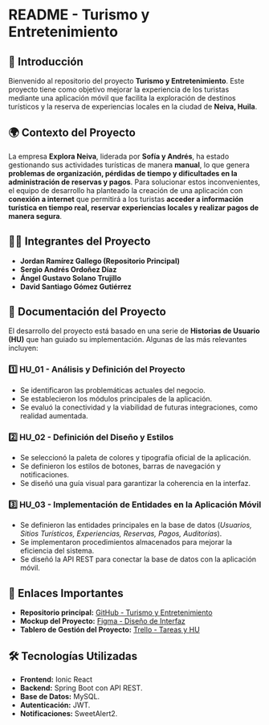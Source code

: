 # **README - Turismo y Entretenimiento**

## **📌 Introducción**

Bienvenido al repositorio del proyecto **Turismo y Entretenimiento**. Este proyecto tiene como objetivo mejorar la experiencia de los turistas mediante una aplicación móvil que facilita la exploración de destinos turísticos y la reserva de experiencias locales en la ciudad de **Neiva, Huila**.

## **🌍 Contexto del Proyecto**

La empresa **Explora Neiva**, liderada por **Sofía y Andrés**, ha estado gestionando sus actividades turísticas de manera **manual**, lo que genera **problemas de organización, pérdidas de tiempo y dificultades en la administración de reservas y pagos**. Para solucionar estos inconvenientes, el equipo de desarrollo ha planteado la creación de una aplicación con **conexión a internet** que permitirá a los turistas **acceder a información turística en tiempo real, reservar experiencias locales y realizar pagos de manera segura**.

## **👨‍💻 Integrantes del Proyecto**

- **Jordan Ramírez Gallego (Repositorio Principal)**
- **Sergio Andrés Ordoñez Díaz**
- **Ángel Gustavo Solano Trujillo**
- **David Santiago Gómez Gutiérrez**

## **📂 Documentación del Proyecto**

El desarrollo del proyecto está basado en una serie de **Historias de Usuario (HU)** que han guiado su implementación. Algunas de las más relevantes incluyen:

### **1️⃣ HU_01 - Análisis y Definición del Proyecto**

- Se identificaron las problemáticas actuales del negocio.
- Se establecieron los módulos principales de la aplicación.
- Se evaluó la conectividad y la viabilidad de futuras integraciones, como realidad aumentada.

### **2️⃣ HU_02 - Definición del Diseño y Estilos**

- Se seleccionó la paleta de colores y tipografía oficial de la aplicación.
- Se definieron los estilos de botones, barras de navegación y notificaciones.
- Se diseñó una guía visual para garantizar la coherencia en la interfaz.

### **3️⃣ HU_03 - Implementación de Entidades en la Aplicación Móvil**

- Se definieron las entidades principales en la base de datos (_Usuarios, Sitios Turísticos, Experiencias, Reservas, Pagos, Auditorías_).
- Se implementaron procedimientos almacenados para mejorar la eficiencia del sistema.
- Se diseñó la API REST para conectar la base de datos con la aplicación móvil.

## **📎 Enlaces Importantes**

- **Repositorio principal:** [GitHub - Turismo y Entretenimiento](https://github.com/JordanRG420/programacion-movil-2025-a-g1.git)
- **Mockup del Proyecto:** [Figma - Diseño de Interfaz](https://www.figma.com/design/Qg6zyEpXDPVUEkh98hkDVG/Explora-Neiva_Programacion-Movil?node-id=0-1&m=dev&t=VkEi064l3gDVq8HN-1)
- **Tablero de Gestión del Proyecto:** [Trello - Tareas y HU](https://trello.com/invite/b/67b7e2d5d9044bc5b1f023ce/ATTI3becb970c288c92c02f1c819929b6c7a1D3DA30E/turismoyentretenimiento)

## **🛠️ Tecnologías Utilizadas**

- **Frontend:** Ionic React
- **Backend:** Spring Boot con API REST.
- **Base de Datos:** MySQL.
- **Autenticación:** JWT.
- **Notificaciones:** SweetAlert2.
